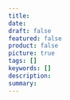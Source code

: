 ```yaml
---
title:
date:
draft: false
featured: false
product: false
picture: true
tags: []
keywords: []
description:
summary:
---
```



